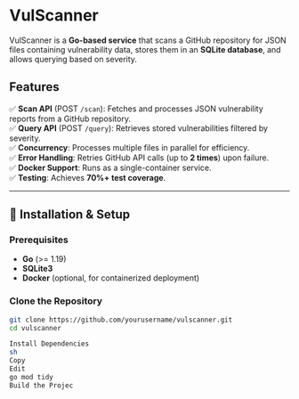 # VulScanner

VulScanner is a **Go-based service** that scans a GitHub repository for JSON files containing vulnerability data, stores them in an **SQLite database**, and allows querying based on severity.

## Features

✅ **Scan API** (POST `/scan`): Fetches and processes JSON vulnerability reports from a GitHub repository.  
✅ **Query API** (POST `/query`): Retrieves stored vulnerabilities filtered by severity.  
✅ **Concurrency**: Processes multiple files in parallel for efficiency.  
✅ **Error Handling**: Retries GitHub API calls (up to **2 times**) upon failure.  
✅ **Docker Support**: Runs as a single-container service.  
✅ **Testing**: Achieves **70%+ test coverage**.  

---

## 📌 **Installation & Setup**

### **Prerequisites**
- **Go** (>= 1.19)
- **SQLite3**
- **Docker** (optional, for containerized deployment)

### **Clone the Repository**
```sh
git clone https://github.com/yourusername/vulscanner.git
cd vulscanner

Install Dependencies
sh
Copy
Edit
go mod tidy
Build the Projec
